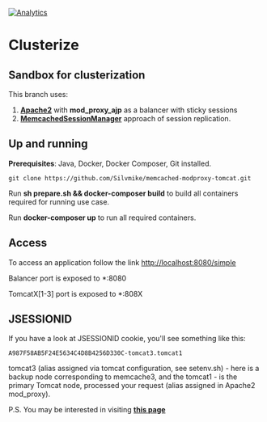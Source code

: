 [![Analytics](https://ga-beacon.appspot.com/UA-73781306-2/memcached-modproxy-tomcat)](https://github.com/igrigorik/ga-beacon)

# Clusterize

## Sandbox for clusterization

This branch uses:

1. **[Apache2](https://httpd.apache.org/)** with **mod_proxy_ajp** as a balancer with sticky sessions
2. **[MemcachedSessionManager](https://code.google.com/p/memcached-session-manager/)** approach of session replication.

## Up and running

**Prerequisites**: Java, Docker, Docker Composer, Git installed.

	git clone https://github.com/Silvmike/memcached-modproxy-tomcat.git

Run **sh prepare.sh && docker-composer build** to build all containers required for running use case.

Run **docker-composer up** to run all required containers.

## Access

To access an application follow the link [http://localhost:8080/simple](http://localhost:8080/simple)

Balancer port is exposed to *:8080

TomcatX[1-3] port is exposed to *:808X

## JSESSIONID

If you have a look at JSESSIONID cookie, you'll see something like this:

	A987F58AB5F24E5634C4D8B4256D330C-tomcat3.tomcat1

tomcat3 (alias assigned via tomcat configuration, see setenv.sh) - here is a backup node corresponding to memcache3, and the tomcat1 - is the primary Tomcat node, processed your request (alias assigned in Apache2 mod_proxy).

P.S. You may be interested in visiting **[this page](https://github.com/Silvmike/clusterize)**

